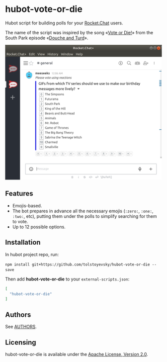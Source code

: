 # hubot-vote-or-die

Hubot script for building polls for your [Rocket.Chat](https://rocket.chat) users.

The name of the script was inspired by the song «[Vote or Die!](http://southpark.wikia.com/wiki/Vote_or_Die!)» from the South Park episode «[Douche and Turd](https://en.wikipedia.org/wiki/Douche_and_Turd)».

<p align="center">
    <img src="example.png" width="600">
</p>

## Features

* Emojis-based.
* The bot prepares in advance all the necessary emojis (`:zero:`, `:one:`, `:two:`, etc), putting them under the polls to simplify searching for them to vote.
* Up to 12 possible options.

## Installation

In hubot project repo, run:

`npm install git+https://github.com/tolstoyevsky/hubot-vote-or-die --save`

Then add **hubot-vote-or-die** to your `external-scripts.json`:

```json
[
  "hubot-vote-or-die"
]
```

## Authors

See [AUTHORS](AUTHORS.md).

## Licensing

hubot-vote-or-die is available under the [Apache License, Version 2.0](LICENSE).

